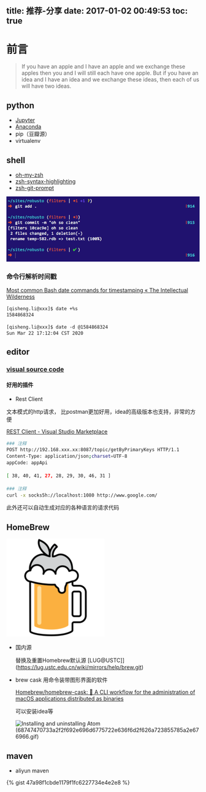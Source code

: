 title: 推荐-分享
date: 2017-01-02 00:49:53
toc: true
---

<style type="text/css">
    .post-title{
        border-top: none !important;
        background-color: #ffffff !important;
        text-align: center !important;
    }
</style>

# 前言

> If you have an apple and I have an apple and we exchange these apples then you and I will still each have one apple. But if you have an idea and I have an idea and we exchange these ideas, then each of us will have two ideas.

## python

- [Jupyter](http://jupyter.org/)
- [Anaconda](https://www.continuum.io/downloads)
- pip（豆瓣源）
- virtualenv

## shell

- [oh-my-zsh](https://github.com/robbyrussell/oh-my-zsh)
- [zsh-syntax-highlighting](https://github.com/zsh-users/zsh-syntax-highlighting)
- [zsh-git-prompt](https://github.com/olivierverdier/zsh-git-prompt)

![](https://github.com/olivierverdier/zsh-git-prompt/raw/master/screenshot.png)

### 命令行解析时间戳

[Most common Bash date commands for timestamping « The Intellectual Wilderness](https://zxq9.com/archives/795)


```shell
[qisheng.li@xxx]$ date +%s
1584868324

[qisheng.li@xxx]$ date -d @1584868324
Sun Mar 22 17:12:04 CST 2020
```

## editor

### [visual source code](https://code.visualstudio.com/)

#### 好用的插件

- Rest Client

文本模式的http请求， 比postman更加好用，idea的高级版本也支持，非常的方便

[REST Client - Visual Studio Marketplace](https://marketplace.visualstudio.com/items?itemName=humao.rest-client)

```bash
### 注释
POST http://192.168.xxx.xx:8087/topic/getByPrimaryKeys HTTP/1.1
Content-Type: application/json;charset=UTF-8
appCode: appApi

[ 38, 40, 41, 27, 28, 29, 30, 46, 31 ]

### 注释
curl -x socks5h://localhost:1080 http://www.google.com/
```

此外还可以自动生成对应的各种语言的请求代码

## HomeBrew

![Homebrew Formulae logo](homebrew-256x256.png)

- 国内源

  替换及重置Homebrew默认源 [LUG@USTC]](https://lug.ustc.edu.cn/wiki/mirrors/help/brew.git)

  

- brew cask 用命令装带图形界面的软件

  [Homebrew/homebrew-cask: 🍻 A CLI workflow for the administration of macOS applications distributed as binaries](https://github.com/Homebrew/homebrew-cask)

  可以安装idea等

  ![Installing and uninstalling Atom (68747470733a2f2f692e696d6775722e636f6d2f626a723855785a2e676966.gif)](https://camo.githubusercontent.com/e0232f054269f4da8df572c3dea4f08def189df3/68747470733a2f2f692e696d6775722e636f6d2f626a723855785a2e676966)

## maven 

- aliyun maven

{% gist 47a98f1cbde1179f1fc6227734e4e2e8 %}